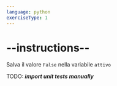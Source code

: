 ```yaml
---
language: python
exerciseType: 1
---
```


# --instructions--

Salva il valore `False` nella variabile `attivo`

TODO: ___import unit tests manually___
